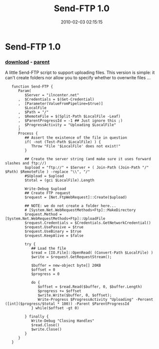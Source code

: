 ﻿---
pid:            1625
poster:         rikka
title:          Send-FTP 1.0
date:           2010-02-03 02:15:15
format:         posh
parent:         1240
parent:         1240

---

# Send-FTP 1.0

### [download](1625.ps1) - [parent](1240.md)

A little Send-FTP script to support uploading files. This version is simple: it can't create folders nor allow you to specify whether to overwrite files ...

```posh
   function Send-FTP {
      Param(
         $Server = "ilncenter.net"
      ,  $Credentials = $(Get-Credential)
      ,  [Parameter(ValueFromPipeline=$true)]
         $LocalFile
      ,  $Path = "/"
      ,  $RemoteFile = $(Split-Path $LocalFile -Leaf)
      ,  $ParentProgressId = -1 ## Just ignore this ;)
      ,  $ProgressActivity = "Uploading $LocalFile"
      )
      Process {
         ## Assert the existence of the file in question
         if( -not (Test-Path $LocalFile) ) {
            Throw "File '$LocalFile' does not exist!"
         }

         ## Create the server string (and make sure it uses forward slashes and ftp://)
         $upload = "ftp://" + $Server + ( Join-Path (Join-Path "/" $Path) $RemoteFile ) -replace "\\", "/"
         #$Upload = $upload
         $total = (gci $LocalFile).Length

         Write-Debug $upload
         ## Create FTP request
         $request = [Net.FtpWebRequest]::Create($upload)

         ## NOTE: we do not create a folder here...
         # [System.Net.WebRequestMethods+Ftp]::MakeDirectory
         $request.Method = [System.Net.WebRequestMethods+Ftp]::UploadFile
         $request.Credentials = $Credentials.GetNetworkCredential()
         $request.UsePassive = $true
         $request.UseBinary = $true
         $request.KeepAlive = $false

         try {
            ## Load the file
            $read = [IO.File]::OpenRead( (Convert-Path $LocalFile) )
            $write = $request.GetRequestStream();
            
            $buffer = new-object byte[] 20KB
            $offset = 0
            $progress = 0

            do {
               $offset = $read.Read($buffer, 0, $buffer.Length)
               $progress += $offset
               $write.Write($buffer, 0, $offset);
               Write-Progress $ProgressActivity "Uploading" -Percent ([int]($progress/$total * 100)) -Parent $ParentProgressId
            } while($offset -gt 0)
        
         } finally {
            Write-Debug "Closing Handles"
            $read.Close()
            $write.Close()
         }
      }
   }
```
